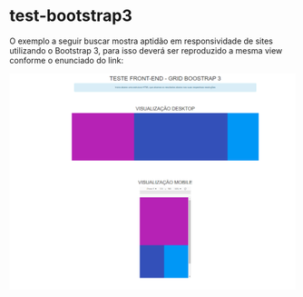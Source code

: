 # test-bootstrap3
 
O exemplo a seguir buscar mostra aptidão em responsividade de sites utilizando o Bootstrap 3, para isso deverá ser reproduzido a mesma view conforme o enunciado do link:

![](https://github.com/glaubermag/test-bootstrap3/blob/master/img/enunciado-teste.png?raw=true)

